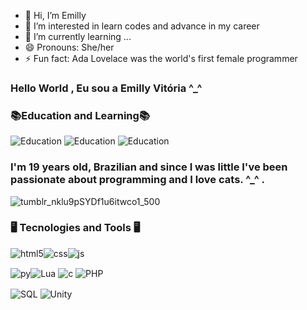 - 👋 Hi, I’m Emilly
- 👀 I’m interested in learn codes and advance in my career
- 🌱 I’m currently learning ...
- 😄 Pronouns: She/her
- ⚡ Fun fact: Ada Lovelace was the world's first female programmer

### Hello World , Eu sou a Emilly Vitória ^_^

### 📚Education and Learning📚
![Education](https://img.shields.io/badge/Udemy-EC5252?style=for-the-badge&logo=UdemylogoColor=white)
![Education](https://img.shields.io/badge/Duolingo-58CC02?style=for-the-badge&logo=Duolingo&logoColor=white)
![Education](https://img.shields.io/badge/Khan%20Academy-14BF96?style=for-the-badge&logo=Khan%20Academy&logoColor=white)

### I'm 19 years old, Brazilian and since I was little I've been passionate about programming and I love cats. ^_^ . 

![tumblr_nklu9pSYDf1u6itwco1_500](https://github.com/EmiiSakura/EmillyVit-ria/assets/157049269/fbd398f9-4458-4801-883c-3cc8c5c32295)

### 🖥️ Tecnologies and Tools 🖥️

<img align="center" alt="html5" src="https://img.shields.io/badge/HTML5-E34F26?style=for-the-badge&logo=html5&logoColor=white"/><img align="center" alt="css" src="https://img.shields.io/badge/CSS3-1572B6?style=for-the-badge&logo=css3&logoColor=white"/><img align="center" alt="js" src="https://img.shields.io/badge/JavaScript-F7DF1E?style=for-the-badge&logo=javascript&logoColor=black" />
  
  <img align="center" alt="py" src="https://img.shields.io/badge/Python-14354C?style=for-the-badge&logo=python&logoColor=white"/><img align="center" alt="Lua" src="https://img.shields.io/badge/Lua-2C2D72?style=for-the-badge&logo=lua&logoColor=white">
  <img align="center" alt="c" src="https://img.shields.io/badge/C%2B%2B-00599C?style=for-the-badge&logo=c%2B%2B&logoColor=white">
  <img align="center" alt="PHP" src="https://img.shields.io/badge/PHP-777BB4?style=for-the-badge&logo=php&logoColor=white">

<img align="center" alt="SQL" src="https://img.shields.io/badge/MySQL-00000F?style=for-the-badge&logo=mysql&logoColor=white">
<img align="center" alt="Unity" src="https://img.shields.io/badge/Unity-100000?style=for-the-badge&logo=unity&logoColor=white">
